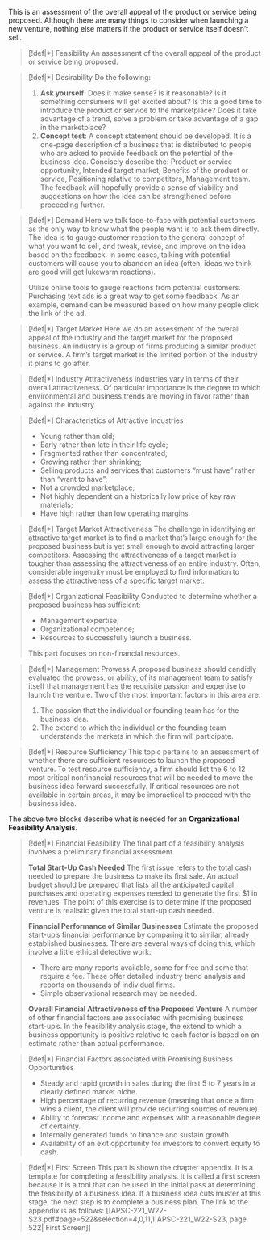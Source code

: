 This is an assessment of the overall appeal of the product or service being proposed. Although there are many things to consider when launching a new venture, nothing else matters if the product or service itself doesn’t sell. 

>[!def|*] Feasibility
>An assessment of the overall appeal of the product or service being proposed. 

>[!def|*] Desirability
>Do the following:
>1. **Ask yourself**: Does it make sense? Is it reasonable? Is it something consumers will get excited about? Is this a good time to introduce the product or service to the marketplace? Does it take advantage of a trend, solve a problem or take advantage of a gap in the marketplace?
>2. **Concept test**: A concept statement should be developed. It is a one-page description of a business that is distributed to people who are asked to provide feedback on the potential of the business idea. Concisely describe the: Product or service opportunity, Intended target market, Benefits of the product or service, Positioning relative to competitors, Management team. The feedback will hopefully provide a sense of viability and suggestions on how the idea can be strengthened before proceeding further.

>[!def|*] Demand
>Here we talk face-to-face with potential customers as the only way to know what the people want is to ask them directly. The idea is to gauge customer reaction to the general concept of what you want to sell, and tweak, revise, and improve on the idea based on the feedback. In some cases, talking with potential customers will cause you to abandon an idea (often, ideas we think are good will get lukewarm reactions).
>
>Utilize online tools to gauge reactions from potential customers. Purchasing text ads is a great way to get some feedback. As an example, demand can be measured based on how many people click the link of the ad.

>[!def|*] Target Market
>Here we do an assessment of the overall appeal of the industry and the target market for the proposed business. An industry is a group of firms producing a similar product or service. A firm’s target market is the limited portion of the industry it plans to go after.

>[!def|*] Industry Attractiveness
>Industries vary in terms of their overall attractiveness. Of particular importance is the degree to which environmental and business trends are moving in favor rather than against the industry.

>[!def|*] Characteristics of Attractive Industries
>- Young rather than old;
>- Early rather than late in their life cycle;
>- Fragmented rather than concentrated;
>- Growing rather than shrinking;
>- Selling products and services that customers “must have” rather than “want to have”;
>- Not a crowded marketplace;
>- Not highly dependent on a historically low price of key raw materials;
>- Have high rather than low operating margins.

>[!def|*] Target Market Attractiveness
>The challenge in identifying an attractive target market is to find a market that’s large enough for the proposed business but is yet small enough to avoid attracting larger competitors. Assessing the attractiveness of a target market is tougher than assessing the attractiveness of an entire industry. Often, considerable ingenuity must be employed to find information to assess the attractiveness of a specific target market.

>[!def|*] Organizational Feasibility
>Conducted to determine whether a proposed business has sufficient:
>- Management expertise;
>- Organizational competence;
>- Resources to successfully launch a business.
>
>This part focuses on non-financial resources.

>[!def|*] Management Prowess
>A proposed business should candidly evaluated the prowess, or ability, of its management team to satisfy itself that management has the requisite passion and expertise to launch the venture. Two of the most important factors in this area are:
>1. The passion that the individual or founding team has for the business idea.
>2. The extend to which the individual or the founding team understands the markets in which the firm will participate.

>[!def|*] Resource Sufficiency
>This topic pertains to an assessment of whether there are sufficient resources to launch the proposed venture. To test resource sufficiency, a firm should list the $6$ to $12$ most critical nonfinancial resources that will be needed to move the business idea forward successfully. If critical resources are not available in certain areas, it may be impractical to proceed with the business idea.

The above two blocks describe what is needed for an **Organizational Feasibility Analysis**.

>[!def|*] Financial Feasibility
>The final part of a feasibility analysis involves a preliminary financial assessment. 
>
>**Total Start-Up Cash Needed**
>The first issue refers to the total cash needed to prepare the business to make its first sale. An actual budget should be prepared that lists all the anticipated capital purchases and operating expenses needed to generate the first $\$1$ in revenues. The point of this exercise is to determine if the proposed venture is realistic given the total start-up cash needed. 
>
>**Financial Performance of Similar Businesses**
>Estimate the proposed start-up’s financial performance by comparing it to similar, already established businesses. There are several ways of doing this, which involve a little ethical detective work:
>- There are many reports available, some for free and some that require a fee. These offer detailed industry trend analysis and reports on thousands of individual firms.
>- Simple observational research may be needed. 
>
>**Overall Financial Attractiveness of the Proposed Venture**
>A number of other financial factors are associated with promising business start-up’s. In the feasibility analysis stage, the extend to which a business opportunity is positive relative to each factor is based on an estimate rather than actual performance.

>[!def|*] Financial Factors associated with Promising Business Opportunities
>- Steady and rapid growth in sales during the first $5$ to $7$ years in a clearly defined market niche.
>- High percentage of recurring revenue (meaning that once a firm wins a client, the client will provide recurring sources of revenue).
>- Ability to forecast income and expenses with a reasonable degree of certainty.
>- Internally generated funds to finance and sustain growth.
>- Availability of an exit opportunity for investors to convert equity to cash.

>[!def|*] First Screen
>This part is shown the chapter appendix. It is a template for completing a feasibility analysis. It is called a first screen because it is a tool that can be used in the initial pass at determining the feasibility of a business idea. If a business idea cuts muster at this stage, the next step is to complete a business plan. The link to the appendix is as follows: [[APSC-221_W22-S23.pdf#page=522&selection=4,0,11,1|APSC-221_W22-S23, page 522| First Screen]]





